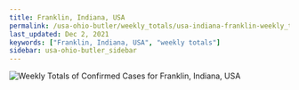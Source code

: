 ```yaml
---
title: Franklin, Indiana, USA
permalink: /usa-ohio-butler/weekly_totals/usa-indiana-franklin-weekly_totals.html
last_updated: Dec 2, 2021
keywords: ["Franklin, Indiana, USA", "weekly totals"]
sidebar: usa-ohio-butler_sidebar
---
```


![Weekly Totals of Confirmed Cases for Franklin, Indiana, USA](/covid_tracker/images/graphs/usa-indiana-franklin-weekly_totals_graph.png)
